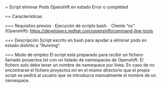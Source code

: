 = Script eliminar Pods Openshift en estado Error o completed

== Características

=== Requisitos previos
· Ejecución de scripts bash.
· Cliente "oc" (Openshift): https://developers.redhat.com/openshift/command-line-tools

=== Descripción
Script escrito en bash para ayudar a eliminar pods en estado distinto a "Running".

=== Modo de empleo
El script está preparado para recibir un fichero llamado proyectos.txt con un listado de namespaces de Openshift.
El fichero solo debe tener un nombre de namespace por línea.
En caso de no encontrarse el fichero proyectos.txt en el mismo directorio que el propio script se pedirá al usuario que se introduzca
manualmente el nombre de un namespace.
